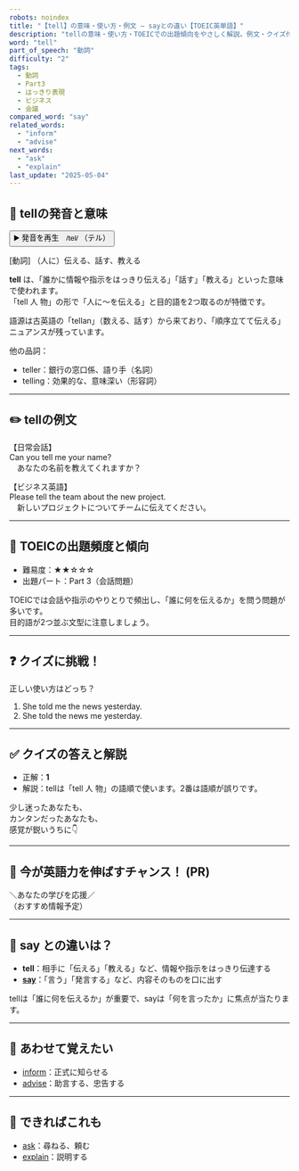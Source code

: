 ```yaml
---
robots: noindex
title: "【tell】の意味・使い方・例文 ― sayとの違い【TOEIC英単語】"
description: "tellの意味・使い方・TOEICでの出題傾向をやさしく解説。例文・クイズ付きでsayとの違いもわかりやすく学べます。"
word: "tell"
part_of_speech: "動詞"
difficulty: "2"
tags:
  - 動詞
  - Part3
  - はっきり表現
  - ビジネス
  - 会議
compared_word: "say"
related_words:
  - "inform"
  - "advise"
next_words:
  - "ask"
  - "explain"
last_update: "2025-05-04"
---
```


## 🔰 tellの発音と意味

<button class="play-audio" onclick="playTTS('tell')">
  <span class="play-audio-main">
    ▶️ 発音を再生　/tel/
  </span>
  <span class="play-audio-sub">
    （テル）
  </span>
</button>

[動詞] （人に）伝える、話す、教える

**tell** は、「誰かに情報や指示をはっきり伝える」「話す」「教える」といった意味で使われます。  
「tell 人 物」の形で「人に～を伝える」と目的語を2つ取るのが特徴です。

語源は古英語の「tellan」（数える、話す）から来ており、「順序立てて伝える」ニュアンスが残っています。

他の品詞：  
- teller：銀行の窓口係、語り手（名詞）
- telling：効果的な、意味深い（形容詞）

---

## ✏️ tellの例文

【日常会話】  
Can you tell me your name?  
　あなたの名前を教えてくれますか？

【ビジネス英語】  
Please tell the team about the new project.  
　新しいプロジェクトについてチームに伝えてください。

---

## 🎯 TOEICの出題頻度と傾向

- 難易度：★★☆☆☆
- 出題パート：Part 3（会話問題）

TOEICでは会話や指示のやりとりで頻出し、「誰に何を伝えるか」を問う問題が多いです。  
目的語が2つ並ぶ文型に注意しましょう。

---

## ❓ クイズに挑戦！

正しい使い方はどっち？

1. She told me the news yesterday.  
2. She told the news me yesterday.

---

## ✅ クイズの答えと解説

- 正解：**1**
- 解説：tellは「tell 人 物」の語順で使います。2番は語順が誤りです。

少し迷ったあなたも、  
カンタンだったあなたも、  
感覚が鋭いうちに👇️

---

## 🚀 今が英語力を伸ばすチャンス！ (PR)

<div class="info-center">
＼あなたの学びを応援／<br>  
（おすすめ情報予定）
</div>

---

## 🤔  say との違いは？

- **tell**：相手に「伝える」「教える」など、情報や指示をはっきり伝達する
- **[say](/say)**：「言う」「発言する」など、内容そのものを口に出す

tellは「誰に何を伝えるか」が重要で、sayは「何を言ったか」に焦点が当たります。

---

## 🧩 あわせて覚えたい

- [inform](/inform)：正式に知らせる
- [advise](/advise)：助言する、忠告する

---

## 📖 できればこれも

- [ask](/ask)：尋ねる、頼む
- [explain](/explain)：説明する

<!-- cvid: aid06_bid37 -->
